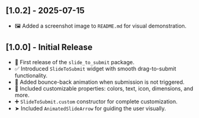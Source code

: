 ## \[1.0.2] - 2025-07-15

* 🖼️ Added a screenshot image to `README.md` for visual demonstration.

## \[1.0.0] - Initial Release

* 🎉 First release of the `slide_to_submit` package.
* ✅ Introduced `SlideToSubmit` widget with smooth drag-to-submit functionality.
* 🔁 Added bounce-back animation when submission is not triggered.
* 🎨 Included customizable properties: colors, text, icon, dimensions, and more.
* ➕ `SlideToSubmit.custom` constructor for complete customization.
* ➤ Included `AnimatedSlideArrow` for guiding the user visually.